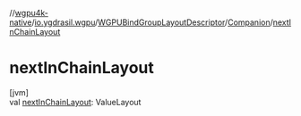 //[wgpu4k-native](../../../../index.md)/[io.ygdrasil.wgpu](../../index.md)/[WGPUBindGroupLayoutDescriptor](../index.md)/[Companion](index.md)/[nextInChainLayout](next-in-chain-layout.md)

# nextInChainLayout

[jvm]\
val [nextInChainLayout](next-in-chain-layout.md): ValueLayout